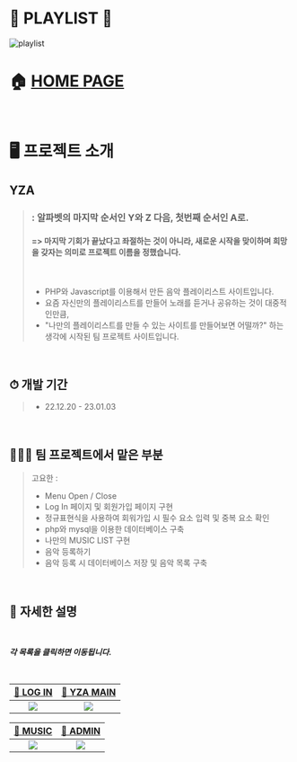 # 🎵 PLAYLIST 🎵
![playlist](https://user-images.githubusercontent.com/119985173/236849400-812dcde6-84dc-4595-bbb5-941fdce8c477.PNG)
<br/>
 
# 🏠 [HOME PAGE](http://hanyoko.dothome.co.kr/playlist)
<br/>
 
# 🖥️ 프로젝트 소개
## YZA
> ### : 알파벳의 마지막 순서인 Y와 Z 다음, 첫번째 순서인 A로.<br/>
> #### => 마지막 기회가 끝났다고 좌절하는 것이 아니라, 새로운 시작을 맞이하며 희망을 갖자는 의미로 프로젝트 이름을 정했습니다.
> <br/>
> 
> - PHP와 Javascript를 이용해서 만든 음악 플레이리스트 사이트입니다.
> - 요즘 자신만의 플레이리스트를 만들어 노래를 듣거나 공유하는 것이 대중적인만큼,
> - "나만의 플레이리스트를 만들 수 있는 사이트를 만들어보면 어떨까?" 하는 생각에 시작된 팀 프로젝트 사이트입니다.
<br/>
 
## ⏱ 개발 기간
> - 22.12.20 - 23.01.03
<br/>
 
## 👨‍👧‍👧 팀 프로젝트에서 맡은 부분
> 고요한 :
> - Menu Open / Close
> - Log In 페이지 및 회원가입 페이지 구현
> - 정규표현식을 사용하여 회워가입 시 필수 요소 입력 및 중복 요소 확인
> - php와 mysql을 이용한 데이터베이스 구축
> - 나만의 MUSIC LIST 구현
> -  음악 등록하기
> - 음악 등록 시 데이터베이스 저장 및 음악 목록 구축
<br/>
 
## 📝 자세한 설명
<br/>

_**각 목록을 클릭하면 이동됩니다.**_

<br/>

|[🔗 LOG IN](https://github.com/hanyoko/PLAYLIST/wiki/Log-In)|[🔗 YZA MAIN](https://github.com/hanyoko/PLAYLIST/wiki/YZA-MAIN)|
|:--:|:--:|
|<img src='https://user-images.githubusercontent.com/119985173/236879075-e0ced4c0-3cbf-496b-93c4-9731f3674580.PNG'>|<img src='https://user-images.githubusercontent.com/119985173/236879070-3e0cf877-e03d-4859-bf89-8b21c92fb97f.PNG'>|

|[🔗 MUSIC](https://github.com/hanyoko/PLAYLIST/wiki/MUSIC)|[🔗 ADMIN](https://github.com/hanyoko/PLAYLIST/wiki/ADMIN)|
|:--:|:--:|
|<img src='https://user-images.githubusercontent.com/119985173/236879101-2d6647ff-7a5d-4036-81c5-123a62964032.PNG'>|<img src='https://user-images.githubusercontent.com/119985173/236879065-077d775a-9697-46f2-b9a1-287fd46b307e.PNG'>|

